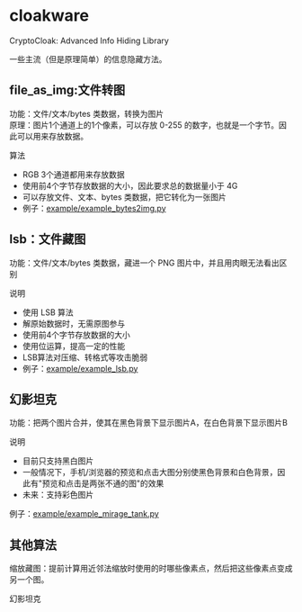# cloakware
CryptoCloak: Advanced Info Hiding Library

一些主流（但是原理简单）的信息隐藏方法。


## file_as_img:文件转图

功能：文件/文本/bytes 类数据，转换为图片  
原理：图片1个通道上的1个像素，可以存放 0-255 的数字，也就是一个字节。因此可以用来存放数据。  

算法
- RGB 3个通道都用来存放数据
- 使用前4个字节存放数据的大小，因此要求总的数据量小于 4G
- 可以存放文件、文本、bytes 类数据，把它转化为一张图片
- 例子：[example/example_bytes2img.py](example/example_bytes2img.py)

## lsb：文件藏图

功能：文件/文本/bytes 类数据，藏进一个 PNG 图片中，并且用肉眼无法看出区别  

说明
- 使用 LSB 算法
- 解原始数据时，无需原图参与
- 使用前4个字节存放数据的大小
- 使用位运算，提高一定的性能
- LSB算法对压缩、转格式等攻击脆弱
- 例子：[example/example_lsb.py](example/example_lsb.py)


## 幻影坦克

功能：把两个图片合并，使其在黑色背景下显示图片A，在白色背景下显示图片B

说明
- 目前只支持黑白图片
- 一般情况下，手机/浏览器的预览和点击大图分别使黑色背景和白色背景，因此有"预览和点击是两张不通的图"的效果
- 未来：支持彩色图片

例子：[example/example_mirage_tank.py](example/example_mirage_tank.py)



## 其他算法

缩放藏图：提前计算用近邻法缩放时使用的时哪些像素点，然后把这些像素点变成另一个图。

幻影坦克